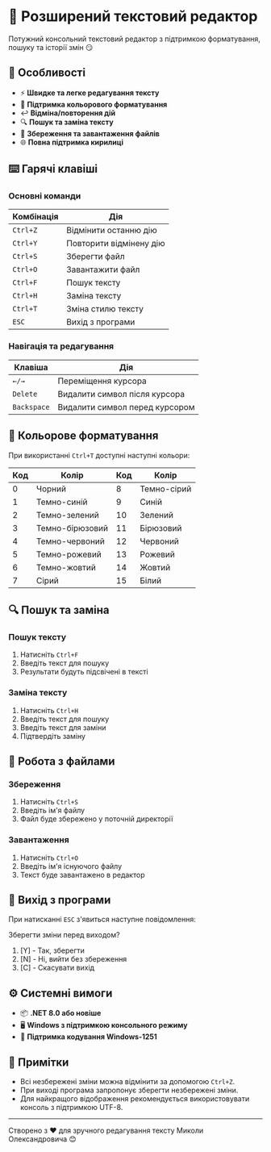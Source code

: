 # 📝 Розширений текстовий редактор

Потужний консольний текстовий редактор з підтримкою форматування, пошуку та історії змін 😏

## 🌟 Особливості

- ⚡ **Швидке та легке редагування тексту**
- 🎨 **Підтримка кольорового форматування**
- ↩️ **Відміна/повторення дій**
- 🔍 **Пошук та заміна тексту**
- 💾 **Збереження та завантаження файлів**
- 🌐 **Повна підтримка кирилиці**

## ⌨️ Гарячі клавіші

### Основні команди

| Комбінація | Дія                     |
|------------|-------------------------|
| `Ctrl+Z`   | Відмінити останню дію   |
| `Ctrl+Y`   | Повторити відмінену дію  |
| `Ctrl+S`   | Зберегти файл           |
| `Ctrl+O`   | Завантажити файл        |
| `Ctrl+F`   | Пошук тексту            |
| `Ctrl+H`   | Заміна тексту           |
| `Ctrl+T`   | Зміна стилю тексту      |
| `ESC`      | Вихід з програми        |

### Навігація та редагування

| Клавіша     | Дія                            |
|-------------|--------------------------------|
| `←/→`       | Переміщення курсора            |
| `Delete`    | Видалити символ після курсора  |
| `Backspace` | Видалити символ перед курсором |

## 🎨 Кольорове форматування

При використанні `Ctrl+T` доступні наступні кольори:

| Код | Колір           | Код | Колір       |
|-----|-----------------|-----|-------------|
| 0   | Чорний          | 8   | Темно-сірий |
| 1   | Темно-синій     | 9   | Синій       |
| 2   | Темно-зелений   | 10  | Зелений     |
| 3   | Темно-бірюзовий | 11  | Бірюзовий   |
| 4   | Темно-червоний  | 12  | Червоний    |
| 5   | Темно-рожевий   | 13  | Рожевий     |
| 6   | Темно-жовтий    | 14  | Жовтий      |
| 7   | Сірий           | 15  | Білий       |

## 🔍 Пошук та заміна

### Пошук тексту

1. Натисніть `Ctrl+F`
2. Введіть текст для пошуку
3. Результати будуть підсвічені в тексті

### Заміна тексту

1. Натисніть `Ctrl+H`
2. Введіть текст для пошуку
3. Введіть текст для заміни
4. Підтвердіть заміну

## 💾 Робота з файлами

### Збереження

1. Натисніть `Ctrl+S`
2. Введіть ім'я файлу
3. Файл буде збережено у поточній директорії

### Завантаження

1. Натисніть `Ctrl+O`
2. Введіть ім'я існуючого файлу
3. Текст буде завантажено в редактор

## 🚪 Вихід з програми

При натисканні `ESC` з'явиться наступне повідомлення:

Зберегти зміни перед виходом?
1. [Y] - Так, зберегти
2. [N] - Ні, вийти без збереження
3. [C] - Скасувати вихід

## ⚙️ Системні вимоги

- 📦 **.NET 8.0 або новіше**
- 🖥️ **Windows з підтримкою консольного режиму**
- 📝 **Підтримка кодування Windows-1251**

## 📝 Примітки

- Всі незбережені зміни можна відмінити за допомогою `Ctrl+Z`.
- При виході програма запропонує зберегти незбережені зміни.
- Для найкращого відображення рекомендується використовувати консоль з підтримкою UTF-8.

---

Створено з ❤️ для зручного редагування тексту Миколи Олександровича 😊